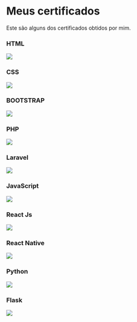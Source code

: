 # Meus certificados
Este são alguns dos certificados obtidos por mim.

### HTML
 ![](curso-web.jpg)

### CSS
![](curso-css3.jpg)

### BOOTSTRAP
![](curso-bootstrap.jpg)

### PHP
![](curso-php.jpg)

### Laravel
![](curso-laravel.jpg)

### JavaScript
![](curso-javascript.jpg)

### React Js
![](curso-react.jpg)

### React Native
![](curso-react-native.jpg)

### Python
![](curso-python.jpg)

### Flask
![](curso-flask.jpg)
